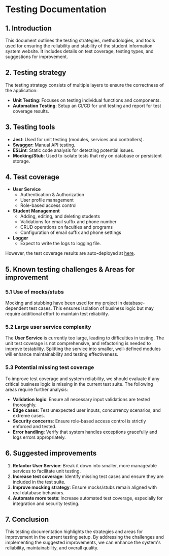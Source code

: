 # Testing Documentation

## 1. Introduction

This document outlines the testing strategies, methodologies, and tools used for ensuring the reliability and stability of the student information system website. It includes details on test coverage, testing types, and suggestions for improvement.

## 2. Testing strategy

The testing strategy consists of multiple layers to ensure the correctness of the application:

- **Unit Testing**: Focuses on testing individual functions and components.
- **Automation Testing**: Setup an CI/CD for unit testing and report for test coverage results.

## 3. Testing tools

- **Jest**: Used for unit testing (modules, services and controllers).
- **Swagger**: Manual API testing.
- **ESLint**: Static code analysis for detecting potential issues.
- **Mocking/Stub**: Used to isolate tests that rely on database or persistent storage.

## 4. Test coverage

- **User Service**
    - Authentication & Authorization
    - User profile management
    - Role-based access control
- **Student Management**
    - Adding, editing, and deleting students
    - Validations for email suffix and phone number
    - CRUD operations on faculties and programs
    - Configuration of email suffix and phone settings
- **Logger**
    - Expect to write the logs to logging file.

However, the test coverage results are auto-deployed at [here](https://ntkwan.github.io/csc13010-student-information-system/).

## 5. Known testing challenges & Areas for improvement

### 5.1 Use of mocks/stubs

Mocking and stubbing have been used for my project in database-dependent test cases. This ensures isolation of business logic but may require additional effort to maintain test reliability.

### 5.2 Large user service complexity

The **User Service** is currently too large, leading to difficulties in testing. The unit test coverage is not comprehensive, and refactoring is needed to improve testability. Splitting the service into smaller, well-defined modules will enhance maintainability and testing effectiveness.

### 5.3 Potential missing test coverage

To improve test coverage and system reliability, we should evaluate if any critical business logic is missing in the current test suite. The following areas require further analysis:

- **Validation logic**: Ensure all necessary input validations are tested thoroughly.
- **Edge cases**: Test unexpected user inputs, concurrency scenarios, and extreme cases.
- **Security concerns**: Ensure role-based access control is strictly enforced and tested.
- **Error handling**: Verify that system handles exceptions gracefully and logs errors appropriately.

## 6. Suggested improvements

1. **Refactor User Service**: Break it down into smaller, more manageable services to facilitate unit testing.
2. **Increase test coverage**: Identify missing test cases and ensure they are included in the test suite.
3. **Improve mocking strategy**: Ensure mocks/stubs remain aligned with real database behaviors.
4. **Automate more tests**: Increase automated test coverage, especially for integration and security testing.

## 7. Conclusion

This testing documentation highlights the strategies and areas for improvement in the current testing setup. By addressing the challenges and implementing the suggested improvements, we can enhance the system's reliability, maintainability, and overall quality.
